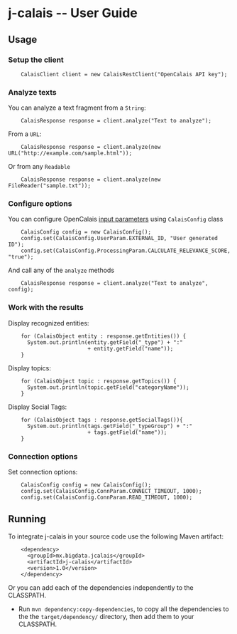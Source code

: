 # j-calais -- User Guide

## Usage ##

### Setup the client ###

```
    CalaisClient client = new CalaisRestClient("OpenCalais API key");
```

### Analyze texts ###

You can analyze a text fragment from a `String`:

```
    CalaisResponse response = client.analyze("Text to analyze");
```

From a `URL`:

```
    CalaisResponse response = client.analyze(new URL("http://example.com/sample.html"));
```

Or from any `Readable`

```
    CalaisResponse response = client.analyze(new FileReader("sample.txt"));
```

### Configure options ###

You can configure OpenCalais [input parameters](http://www.opencalais.com/documentation/calais-web-service-api/forming-api-calls/input-parameters) using `CalaisConfig` class

```
    CalaisConfig config = new CalaisConfig();
    config.set(CalaisConfig.UserParam.EXTERNAL_ID, "User generated ID");
    config.set(CalaisConfig.ProcessingParam.CALCULATE_RELEVANCE_SCORE, "true");
```

And call any of the `analyze` methods

```
    CalaisResponse response = client.analyze("Text to analyze", config);
```

### Work with the results ###

Display recognized entities:

```
    for (CalaisObject entity : response.getEntities()) {
      System.out.println(entity.getField("_type") + ":" 
                         + entity.getField("name"));
    }
```


Display topics:

```
    for (CalaisObject topic : response.getTopics()) {
      System.out.println(topic.getField("categoryName"));
    }
```


Display Social Tags:

```
    for (CalaisObject tags : response.getSocialTags()){
      System.out.println(tags.getField("_typeGroup") + ":" 
                         + tags.getField("name"));
    }
```

### Connection options ###
Set connection options:


```
    CalaisConfig config = new CalaisConfig();
    config.set(CalaisConfig.ConnParam.CONNECT_TIMEOUT, 1000);
    config.set(CalaisConfig.ConnParam.READ_TIMEOUT, 1000);
```


## Running ##

To integrate j-calais in your source code use the following Maven artifact:

```
    <dependency>
      <groupId>mx.bigdata.jcalais</groupId>
      <artifactId>j-calais</artifactId>
      <version>1.0</version>
    </dependency>
```

Or you can add each of the dependencies independently to the CLASSPATH.

  * Run `mvn dependency:copy-dependencies`, to copy all the dependencies to the the `target/dependency/` directory, then add them to your CLASSPATH.